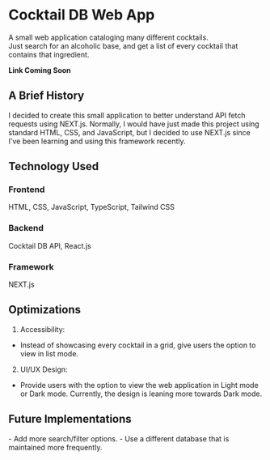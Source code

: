 # Cocktail DB Web App

<p>
A small web application cataloging many different cocktails.
<br>
Just search for an alcoholic base, and get a list of every cocktail that contains that ingredient.
</p>

**Link Coming Soon**

## A Brief History
<p>
I decided to create this small application to better understand API fetch requests using NEXT.js. Normally, I would have just made this project using standard HTML, CSS, and JavaScript, but I decided to use NEXT.js since I've been learning and using this framework recently.
</p>

## Technology Used
<h3>Frontend</h3>
<p>
  HTML, CSS, JavaScript, TypeScript, Tailwind CSS
</p>

<h3>Backend</h3>
<p>
  Cocktail DB API, React.js
</p>

<h3>Framework</h3>
<p>
  NEXT.js
</p>

## Optimizations
<p>
  
1. Accessibility:
- Instead of showcasing every cocktail in a grid, give users the option to view in list mode.

2. UI/UX Design:
- Provide users with the option to view the web application in Light mode or Dark mode. Currently, the design is leaning more towards Dark mode.
</p>

## Future Implementations
<p>
  - Add more search/filter options.
  - Use a different database that is maintained more frequently.
</p>
